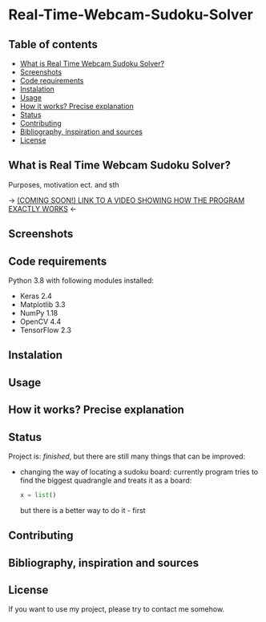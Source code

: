 # Real-Time-Webcam-Sudoku-Solver

## Table of contents
* [What is Real Time Webcam Sudoku Solver?](#What-is-Real-Time-Webcam-Sudoku-Solver?)
* [Screenshots](#Screenshots)
* [Code requirements](#Code-requirements)
* [Instalation](#Instalation)
* [Usage](#Usage)
* [How it works? Precise explanation](#How-it-works?-Precise-explanation)
* [Status](#Status)
* [Contributing](#Contributing)
* [Bibliography, inspiration and sources](#Bibliography,-inspiration-and-sources)
* [License](#License)

## What is Real Time Webcam Sudoku Solver?
Purposes, motivation ect.
and sth

-> [(COMING SOON!) LINK TO A VIDEO SHOWING HOW THE PROGRAM EXACTLY WORKS]() <-

## Screenshots


## Code requirements
Python 3.8 with following modules installed:
* Keras 2.4
* Matplotlib 3.3
* NumPy 1.18
* OpenCV 4.4
* TensorFlow 2.3

## Instalation


## Usage


## How it works? Precise explanation


## Status
Project is: _finished_, but there are still many things that can be improved:
* changing the way of locating a sudoku board:
  currently program tries to find the biggest quadrangle and treats it as a board:
  ```python
  x = list()
  ```
  but there is a better way to do it - first 


## Contributing


## Bibliography, inspiration and sources


## License
If you want to use my project, please try to contact me somehow.
